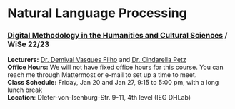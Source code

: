 # Natural Language Processing  
### [Digital Methodology in the Humanities and Cultural Sciences](https://www.digitale-methodik.uni-mainz.de/) / WiSe 22/23  


**Lecturers:** [Dr. Demival Vasques Filho](https://scholar.google.co.nz/citations?user=f8pD2ucAAAAJ&hl=en) and [Dr. Cindarella Petz](https://www.ieg-mainz.de/institut/personen/petz)  
**Office Hours:** We will not have fixed office hours for this course. You can reach me through Mattermost or e-mail to set up a time to meet.  
**Class Schedule:** Friday, Jan 20 and Jan 27, 9:15 to 5:00 pm, with a long lunch break  
**Location**: DIeter-von-Isenburg-Str. 9-11, 4th level (IEG DHLab)  

